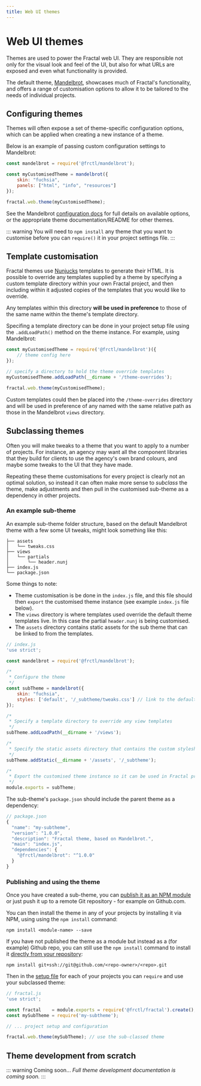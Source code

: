 ```yaml
---
title: Web UI themes
---
```


# Web UI themes

Themes are used to power the Fractal web UI. They are responsible not only for the visual look and feel of the UI, but also for what URLs are exposed and even what functionality is provided.

 The default theme, [Mandelbrot](../web/default-theme.html), showcases much of Fractal's functionality, and offers a range of customisation options to allow it to be tailored to the needs of individual projects.

## Configuring themes

Themes will often expose a set of theme-specific configuration options, which can be applied when creating a new instance of a theme.

Below is an example of passing custom configuration settings to Mandelbrot:

```js
const mandelbrot = require('@frctl/mandelbrot');

const myCustomisedTheme = mandelbrot({
    skin: "fuchsia",
    panels: ["html", "info", "resources"]
});

fractal.web.theme(myCustomisedTheme);
```

See the Mandelbrot [configuration docs](../web/default-theme.html#customisation) for full details on available options, or the appropriate theme documentation/README for other themes.

::: warning
You will need to `npm install` any theme that you want to customise before you can `require()` it in your project settings file.
:::

## Template customisation

Fractal themes use [Nunjucks](http://mozilla.github.io/nunjucks/) templates to generate their HTML. It is possible to override any templates supplied by a theme by specifying a custom template directory within your own Fractal project, and then including within it adjusted copies of the templates that you would like to override.

Any templates within this directory **will be used in preference** to those of the same name within the theme's template directory.

Specifing a template directory can be done in your project setup file using the `.addLoadPath()` method on the theme instance. For example, using Mandelbrot:

```js
const myCustomisedTheme = require('@frctl/mandelbrot')({
    // theme config here
});

// specify a directory to hold the theme override templates
myCustomisedTheme.addLoadPath(__dirname + '/theme-overrides');  

fractal.web.theme(myCustomisedTheme);
```

Custom templates could then be placed into the `/theme-overrides` directory and will be used in preference of any named with the same relative path as those in the Mandelbrot `views` directory.

## Subclassing themes

Often you will make tweaks to a theme that you want to apply to a number of projects. For instance, an agency may want all the component libraries that they build for clients to use the agency's own brand colours, and maybe some tweaks to the UI that they have made.

Repeating these theme customisations for every project is clearly not an optimal solution, so instead it can often make more sense to _subclass_ the theme, make adjustments and then pull in the customised sub-theme as a dependency in other projects.

### An example sub-theme

An example sub-theme folder structure, based on the default Mandelbrot theme with a few some UI tweaks, might look something like this:

```
├── assets
│   └── tweaks.css
├── views
│   └── partials
│       └── header.nunj
├── index.js
└── package.json
```

Some things to note:

* Theme customisation is be done in the `index.js` file, and this file should then `export` the customised theme instance (see example `index.js` file below).
* The `views` directory is where templates used override the default theme templates live. In this case the partial `header.nunj` is being customised.
* The `assets` directory contains static assets for the sub theme that can be linked to from the templates.

```js
// index.js
'use strict';

const mandelbrot = require('@frctl/mandelbrot');

/*
 * Configure the theme
 */
const subTheme = mandelbrot({
    skin: "fuchsia",
    styles: ['default', '/_subtheme/tweaks.css'] // link to the default stylesheet followed by a custom one
});

/*
 * Specify a template directory to override any view templates
 */
subTheme.addLoadPath(__dirname + '/views');

/*
 * Specify the static assets directory that contains the custom stylesheet.
 */
subTheme.addStatic(__dirname + '/assets', '/_subtheme');

/*
 * Export the customised theme instance so it can be used in Fractal projects
 */
module.exports = subTheme;
```

The sub-theme's `package.json` should include the parent theme as a dependency:

```js
// package.json
{
  "name": "my-subtheme",
  "version": "1.0.0",
  "description": "Fractal theme, based on Mandelbrot.",
  "main": "index.js",
  "dependencies": {
    "@frctl/mandelbrot": "^1.0.0"
  }
}

```

### Publishing and using the theme

Once you have created a sub-theme, you can [publish it as an NPM module](https://docs.npmjs.com/getting-started/publishing-npm-packages) or just push it up to a remote Git repository - for example on Github.com.

You can then install the theme in any of your projects by installing it via NPM, using using the `npm install` command:

```
npm install <module-name> --save
```

If you have not published the theme as a module but instead as a (for example) Github repo, you can still use the `npm install` command to install it [directly from your repository](http://www.zev23.com/2014/03/npm-install-from-github-or-bitbucket_13.html):

```
npm install git+ssh://git@github.com/<repo-owner>/<repo>.git
```

Then in the [setup file](../project-settings.html) for each of your projects you can `require` and use your subclassed theme:

```js
// fractal.js
'use strict';

const fractal    = module.exports = require('@frctl/fractal').create();
const mySubTheme = require('my-subtheme');

// ... project setup and configuration

fractal.web.theme(mySubTheme); // use the sub-classed theme
```


## Theme development from scratch
::: warning Coming soon...
_Full theme development documentation is coming soon._
:::
